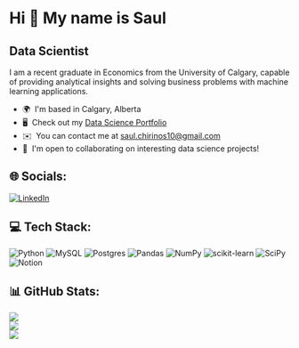 Hi 👋 My name is Saul
=====================

Data Scientist
--------------

I am a recent graduate in Economics from the University of Calgary, capable of providing analytical insights and solving business problems with machine learning applications.

* 🌍  I'm based in Calgary, Alberta
* 🖥️  Check out my [Data Science Portfolio](https://saul-chirinos.github.io/saul-portfolio/)
* ✉️  You can contact me at [saul.chirinos10@gmail.com](mailto:saul.chirinos10@gmail.com)
* 🤝  I'm open to collaborating on interesting data science projects!

## 🌐 Socials:
[![LinkedIn](https://img.shields.io/badge/LinkedIn-%230077B5.svg?logo=linkedin&logoColor=white)](https://linkedin.com/in/https://www.linkedin.com/in/saulchirinos/) 

## 💻 Tech Stack:
![Python](https://img.shields.io/badge/python-3670A0?style=flat&logo=python&logoColor=ffdd54) ![MySQL](https://img.shields.io/badge/mysql-%2300f.svg?style=flat&logo=mysql&logoColor=white) ![Postgres](https://img.shields.io/badge/postgres-%23316192.svg?style=flat&logo=postgresql&logoColor=white) ![Pandas](https://img.shields.io/badge/pandas-%23150458.svg?style=flat&logo=pandas&logoColor=white) ![NumPy](https://img.shields.io/badge/numpy-%23013243.svg?style=flat&logo=numpy&logoColor=white) ![scikit-learn](https://img.shields.io/badge/scikit--learn-%23F7931E.svg?style=flat&logo=scikit-learn&logoColor=white) ![SciPy](https://img.shields.io/badge/SciPy-%230C55A5.svg?style=flat&logo=scipy&logoColor=%white) ![Notion](https://img.shields.io/badge/Notion-%23000000.svg?style=flat&logo=notion&logoColor=white)

## 📊 GitHub Stats:
![](https://github-readme-stats.vercel.app/api?username=saul-chirinos&theme=vue-dark&hide_border=true&include_all_commits=false&count_private=false)<br/>
![](https://github-readme-streak-stats.herokuapp.com/?user=saul-chirinos&theme=vue-dark&hide_border=true)<br/>
![](https://github-readme-stats.vercel.app/api/top-langs/?username=saul-chirinos&theme=vue-dark&hide_border=true&include_all_commits=false&count_private=false&layout=compact)

<!---
saul-chirinos/saul-chirinos is a ✨ special ✨ repository because its `README.md` (this file) appears on your GitHub profile.
You can click the Preview link to take a look at your changes.
--->
